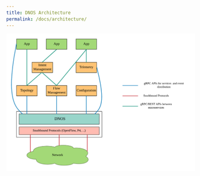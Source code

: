 ```yaml
---
title: DNOS Architecture
permalink: /docs/architecture/
---
```


![DNOS Architecture](/img/dnos_architecture.png/)




